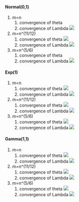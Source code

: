 #### Normal(0,1)
1. m=n
	1. convergence of theta 
	2. convergence of Lambda ![](Pasted%20image%2020250730123329.png)
2. m=n^(11/12)
	1. convergence of theta ![](Pasted%20image%2020250801002619.png)
	2. convergence of Lambda ![](Pasted%20image%2020250730201353.png)
3. m=n^(5/6)
	1. convergence of theta 
	2. convergence of Lambda ![](Pasted%20image%2020250730172719.png)
#### Exp(1)
1. m=n
	1. convergence of theta ![](Pasted%20image%2020250731132428.png)
	2. convergence of Lambda ![](Pasted%20image%2020250731132417.png)
2. m=n^(11/12)
	1. convergence of theta ![](Pasted%20image%2020250731233506.png)
	2. convergence of Lambda ![](Pasted%20image%2020250731233520.png)
3. m=n^(5/6)
	1. convergence of theta ![](Pasted%20image%2020250731170452.png)
	2. convergence of Lambda ![](Pasted%20image%2020250731170507.png)


#### Gamma(1,1)
1. m=n
	1. convergence of theta ![](Pasted%20image%2020250731102631.png)
	2. convergence of Lambda ![](Pasted%20image%2020250731102619.png)
2. m=n^(11/12)
	1. convergence of theta ![](Pasted%20image%2020250731030132.png)
	2. convergence of Lambda ![](Pasted%20image%2020250730222426.png)
3. m=n^(5/6)
	1. convergence of theta ![](Pasted%20image%2020250731115543.png)
	2. convergence of Lambda ![](Pasted%20image%2020250731014419.png)
